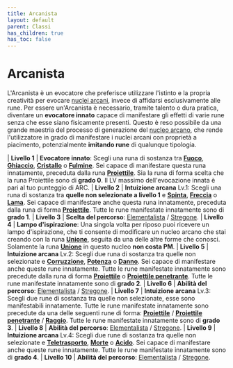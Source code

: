 ```yaml
---
title: Arcanista
layout: default
parent: Classi
has_children: true
has_toc: false
---
```


# **Arcanista**

L'Arcanista è un evocatore che preferisce utilizzare l'istinto e la propria creatività per evocare [nuclei arcani](/runes/arcane-core), invece di affidarsi esclusivamente alle rune. Per essere un'Arcanista è necessario, tramite talento o dura pratica, diventare un **evocatore innato** capace di manifestare gli effetti di varie rune senza che esse siano fisicamente presenti. Questo è reso possibile da una grande maestria del processo di generazione del [nucleo arcano](/runes/arcane-core), che rende l'utilizzatore in grado di manifestare i nuclei arcani con proprietà a piacimento, potenzialmente **imitando rune** di qualunque tipologia.

| **Livello 1**  | **Evocatore innato**: Scegli una runa di sostanza tra [**Fuoco**][fo], [**Ghiaccio**][gh], [**Cristallo**][cr] o [**Fulmine**][fu]. Sei capace di manifestare questa runa innatamente, preceduta dalla runa [**Proiettile**][pr]. Sia la runa di forma scelta che la runa Proiettile sono di **grado 0**. Il LV massimo dell'evocazione innata è pari al tuo punteggio di ARC.
| **Livello 2**  | **Intuizione arcana** Lv.1: Scegli una runa di sostanza tra **quelle non selezionate a livello 1** e [**Spinta**](/runes/substance/push/), [**Freccia**](/runes/substance/pierce/) o [**Lama**](/runes/substance/sever/). Sei capace di manifestare anche questa runa innatamente, preceduta dalla runa di forma [**Proiettile**][pr]. Tutte le rune manifestate innatamente sono di **grado 1**.
| **Livello 3**  | **Scelta del percorso**: [Elementalista][elem] / [Stregone][sorc].
| **Livello 4**  | **Lampo d'ispirazione**: Una singola volta per riposo puoi ricevere un lampo d'ispirazione, che ti consente di modificare un nucleo arcano che stai creando con la runa [**Unione**](/runes/control/join/), seguita da una delle altre forme che conosci. Solamente la runa [**Unione**](/runes/control/join/) in questo nucleo **non costa PM**.
| **Livello 5**  | **Intuizione arcana** Lv.2: Scegli due runa di sostanza tra quelle non selezionate e [**Corruzzione**](/runes/substance/corruption/), [**Potenza**](/runes/substance/empower/) o [**Danno**](/runes/substance/damage/). Sei capace di manifestare anche queste rune innatamente. Tutte le rune manifestate innatamente sono precedute dalla runa di forma [**Proiettile**][pr] o [**Proiettile penetrante**][ppr]. Tutte le rune manifestate innatamente sono di **grado 2**.
| **Livello 6**  | **Abilità del percorso**: [Elementalista][elem] / [Stregone][sorc].
| **Livello 7**  | **Intuizione arcana** Lv.3: Scegli due rune di sostanza tra quelle non selezionate, esse sono manifestabili innatamente. Tutte le rune manifestate innatamente sono precedute da una delle seguenti rune di forma: [**Proiettile**][pr] / [**Proiettile penetrante**][ppr] / [**Raggio**][ra]. Tutte le rune manifestate innatamente sono di **grado 3**.
| **Livello 8**  | **Abilità del percorso**: [Elementalista][elem] / [Stregone][sorc].
| **Livello 9**  | **Intuizione arcana** Lv.4: Scegli due rune di sostanza tra quelle non selezionate e [**Teletrasporto**](/runes/substance/teleport/), [**Morte**](/runes/substance/death/) o [**Acido**](/runes/substance/acid). Sei capace di manifestare anche queste rune innatamente. Tutte le rune manifestate innatamente sono di **grado 4**.
| **Livello 10** | **Abilità del percorso**: [Elementalista][elem] / [Stregone][sorc].

[elem]: ./elementalist
[sorc]: ./sorcerer
[fo]: /runes/substance/burn/
[gh]: /runes/substance/frost/
[cr]: /runes/substance/crystalize/
[fu]: /runes/substance/shock/
[pr]: /runes/shape/projectile/
[ppr]: /runes/shape/piercing-projectile/
[ra]: /runes/shape/ray/